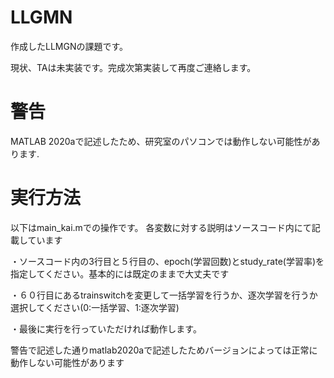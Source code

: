# LLGMN
作成したLLMGNの課題です。

現状、TAは未実装です。完成次第実装して再度ご連絡します。

# 警告

MATLAB 2020aで記述したため、研究室のパソコンでは動作しない可能性があります.

# 実行方法
以下はmain_kai.mでの操作です。
各変数に対する説明はソースコード内にて記載しています

・ソースコード内の3行目と５行目の、epoch(学習回数)とstudy_rate(学習率)を指定してください。基本的には既定のままで大丈夫です

・６０行目にあるtrainswitchを変更して一括学習を行うか、逐次学習を行うか選択してください(0:一括学習、1:逐次学習)

・最後に実行を行っていただければ動作します。

警告で記述した通りmatlab2020aで記述したためバージョンによっては正常に動作しない可能性があります
